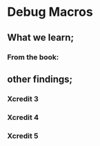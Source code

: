 # Debug Macros

## What we learn;

### From the book:

## other findings;
### Xcredit 3

### Xcredit 4


### Xcredit 5

